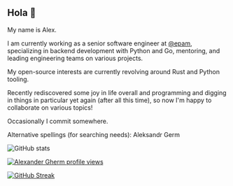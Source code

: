 ## Hola 👋

My name is Alex.

I am currently working as a senior software engineer at [@epam](https://github.com/epam), specializing in backend development with Python and Go, mentoring, and leading engineering teams on various projects.

My open-source interests are currently revolving around Rust and Python tooling.

Recently rediscovered some joy in life overall and programming and digging in things in particular yet again (after all this time), so now I'm happy to collaborate on various topics!

Occasionally I commit somewhere.

Alternative spellings (for searching needs): Aleksandr Germ

![GitHub stats](https://github-readme-stats.vercel.app/api?username=flyaroundme&show_icons=true&bg_color=00000000)


[![Alexander Gherm profile views](https://u8views.com/api/v1/github/profiles/1743477/views/pixel.svg)](https://u8views.com/github/flyaroundme)

[![GitHub Streak](https://streak-stats.demolab.com?user=flyaroundme)](https://git.io/streak-stats)
